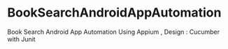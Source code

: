 # BookSearchAndroidAppAutomation
Book Search Android App Automation Using Appium , Design : Cucumber with Junit
